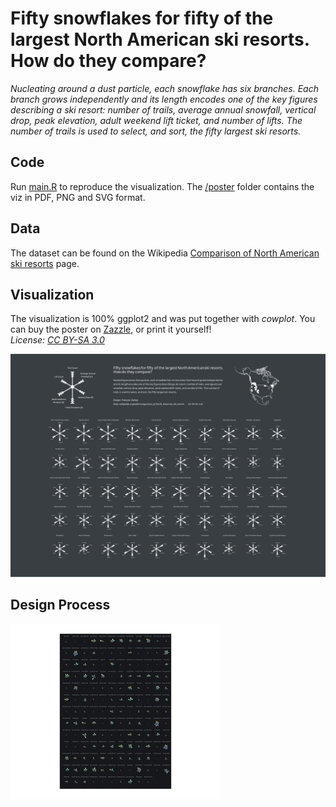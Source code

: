 # Fifty snowflakes for fifty of the largest North American ski resorts. How do they compare?

_Nucleating around a dust particle, each snowflake has six branches. Each branch grows independently and its length encodes one of the key figures describing a ski resort: number of trails, average annual snowfall, vertical drop, peak elevation, adult weekend lift ticket, and number of lifts. The number of trails is used to select, and sort, the fifty largest ski resorts._

## Code

Run [main.R](main.R) to reproduce the visualization. The [/poster](./poster) folder contains the viz in PDF, PNG and SVG format.   

## Data

The dataset can be found on the Wikipedia [Comparison of North American ski resorts](https://en.wikipedia.org/wiki/Comparison_of_North_American_ski_resorts) page. 


## Visualization

The visualization is 100% ggplot2 and was put together with _cowplot_. You can buy the poster on [Zazzle](https://www.zazzle.com/north_american_ski_resorts_poster-228561527334652568), or print it yourself!  
_License: [CC BY-SA 3.0](https://creativecommons.org/licenses/by-sa/3.0/)_

![poster](./poster/ski_resort_poster.svg)

## Design Process

![design_process](./poster/design_process.gif)
